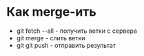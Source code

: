 # Как merge-ить

* git fetch --all - получить ветки с сервера
* git merge - слить ветки
* git git push - отправить результат

